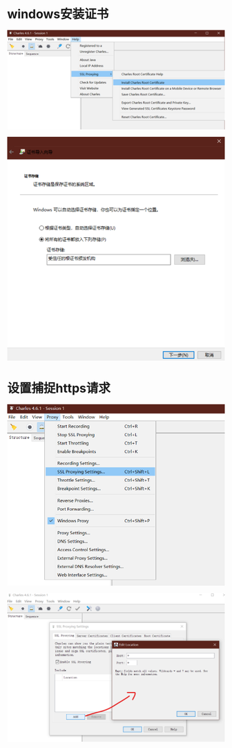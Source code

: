 # windows安装证书

![](img/windows安装证书_1.png)

![](img/windows安装证书_2.png)

# 设置捕捉https请求

![](img/设置捕捉https请求_1.png)

![](img/设置捕捉https请求_2.png)
